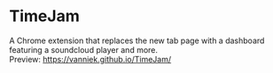 # TimeJam
A Chrome extension that replaces the new tab page with a dashboard featuring a soundcloud player and more.
<br>Preview: https://vanniek.github.io/TimeJam/
